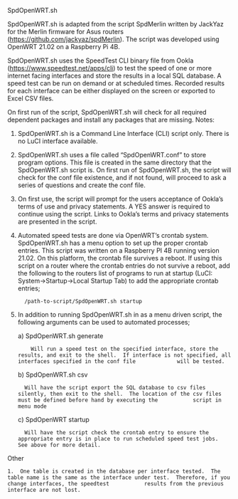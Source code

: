 SpdOpenWRT.sh

SpdOpenWRT.sh is adapted from the script SpdMerlin written by JackYaz for the Merlin firmware for Asus routers (https://github.com/jackyaz/spdMerlin). The script was developed using OpenWRT 21.02 on a Raspberry Pi 4B.

SpdOpenWRT.sh uses the SpeedTest CLI binary file from Ookla (https://www.speedtest.net/apps/cli) to test the speed of one or more internet facing interfaces and store the results in a local SQL database.  A speed test can be run on demand or at scheduled times.  Recorded results for each interface can be either displayed on the screen or exported to Excel CSV files.

On first run of the script, SpdOpenWRT.sh will check for all required dependent packages and install any packages that are missing. 
Notes:

1.	SpdOpenWRT.sh is a Command Line Interface (CLI) script only.  There is no LuCI interface available.

2.	SpdOpenWRT.sh uses a file called “SpdOpenWRT.conf” to store program options.  This file is created in the same directory that the SpdOpenWRT.sh script is.  On first run of       SpdOpenWRT.sh, the script will check for the conf file existence, and if not found, will proceed to ask a series of questions and create the conf file.

3.	On first use, the script will prompt for the users acceptance of Ookla’s terms of use and privacy statements.  A YES answer is required to continue using the script.  Links      to Ookla’s terms and privacy statements are presented in the script.

4.	Automated speed tests are done via OpenWRT’s crontab system. SpdOpenWRT.sh has a menu option to set up the proper crontab entries.  This script was written on a Raspberry PI     4B running version 21.02.  On this platform, the crontab file survives a reboot.  If using this script on a router where the crontab entries do not survive a reboot, add the     following to the routers list of programs to run at startup (LuCI: System->Startup->Local Startup Tab) to add the appropriate crontab entries;

          /path-to-script/SpdOpenWRT.sh startup 

5.	In addition to running SpdOpenWRT.sh in as a menu driven script, the following arguments can be used to automated processes;

      a)	SpdOpenWRT.sh generate <interface>
    
            Will run a speed test on the specified interface, store the results, and exit to the shell.  If interface is not specified, all interfaces specified in the conf file             will be tested.
  
      b)	SpdOpenWRT.sh csv

          Will have the script export the SQL database to csv files silently, then exit to the shell.  The location of the csv files must be defined before hand by executing the           script in menu mode

      c)	SpdOpenWRT startup

          Will have the script check the crontab entry to ensure the appropriate entry is in place to run scheduled speed test jobs.  See above for more detail.

  Other

    1.	One table is created in the database per interface tested.  The table name is the same as the interface under test.  Therefore, if you change interfaces, the speedtest           results from the previous interface are not lost.

